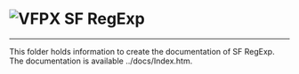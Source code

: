 # ![](vfpx_mini.gif "VFPX") SF RegExp

---
This folder holds information to create the documentation of SF RegExp.   
The documentation is available ../docs/Index.htm.